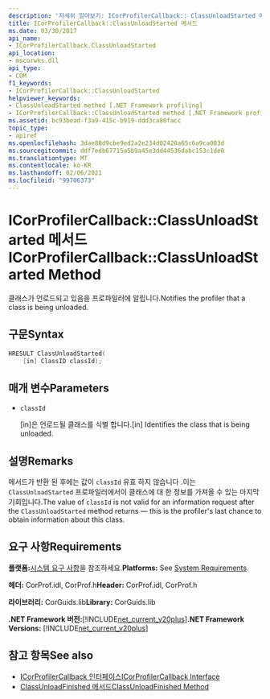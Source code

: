 ```yaml
---
description: '자세히 알아보기: ICorProfilerCallback:: ClassUnloadStarted 메서드'
title: ICorProfilerCallback::ClassUnloadStarted 메서드
ms.date: 03/30/2017
api_name:
- ICorProfilerCallback.ClassUnloadStarted
api_location:
- mscorwks.dll
api_type:
- COM
f1_keywords:
- ICorProfilerCallback::ClassUnloadStarted
helpviewer_keywords:
- ClassUnloadStarted method [.NET Framework profiling]
- ICorProfilerCallback::ClassUnloadStarted method [.NET Framework profiling]
ms.assetid: bc93bead-f3a9-415c-b919-ddd3ca80facc
topic_type:
- apiref
ms.openlocfilehash: 3dae88d9cbe9ed2a2e234d02420a65c6a9ca003d
ms.sourcegitcommit: ddf7edb67715a5b9a45e3dd44536dabc153c1de0
ms.translationtype: MT
ms.contentlocale: ko-KR
ms.lasthandoff: 02/06/2021
ms.locfileid: "99706373"
---
```

# <a name="icorprofilercallbackclassunloadstarted-method"></a><span data-ttu-id="901c9-103">ICorProfilerCallback::ClassUnloadStarted 메서드</span><span class="sxs-lookup"><span data-stu-id="901c9-103">ICorProfilerCallback::ClassUnloadStarted Method</span></span>

<span data-ttu-id="901c9-104">클래스가 언로드되고 있음을 프로파일러에 알립니다.</span><span class="sxs-lookup"><span data-stu-id="901c9-104">Notifies the profiler that a class is being unloaded.</span></span>  
  
## <a name="syntax"></a><span data-ttu-id="901c9-105">구문</span><span class="sxs-lookup"><span data-stu-id="901c9-105">Syntax</span></span>  
  
```cpp  
HRESULT ClassUnloadStarted(  
    [in] ClassID classId);  
```  
  
## <a name="parameters"></a><span data-ttu-id="901c9-106">매개 변수</span><span class="sxs-lookup"><span data-stu-id="901c9-106">Parameters</span></span>

- `classId`

  <span data-ttu-id="901c9-107">\[in]은 언로드될 클래스를 식별 합니다.</span><span class="sxs-lookup"><span data-stu-id="901c9-107">\[in] Identifies the class that is being unloaded.</span></span>

## <a name="remarks"></a><span data-ttu-id="901c9-108">설명</span><span class="sxs-lookup"><span data-stu-id="901c9-108">Remarks</span></span>  

 <span data-ttu-id="901c9-109">메서드가 반환 된 후에는 값이 `classId` 유효 하지 않습니다 .이는 `ClassUnloadStarted` 프로파일러에서이 클래스에 대 한 정보를 가져올 수 있는 마지막 기회입니다.</span><span class="sxs-lookup"><span data-stu-id="901c9-109">The value of `classId` is not valid for an information request after the `ClassUnloadStarted` method returns — this is the profiler's last chance to obtain information about this class.</span></span>  
  
## <a name="requirements"></a><span data-ttu-id="901c9-110">요구 사항</span><span class="sxs-lookup"><span data-stu-id="901c9-110">Requirements</span></span>  

 <span data-ttu-id="901c9-111">**플랫폼:**[시스템 요구 사항](../../get-started/system-requirements.md)을 참조하세요.</span><span class="sxs-lookup"><span data-stu-id="901c9-111">**Platforms:** See [System Requirements](../../get-started/system-requirements.md).</span></span>  
  
 <span data-ttu-id="901c9-112">**헤더:** CorProf.idl, CorProf.h</span><span class="sxs-lookup"><span data-stu-id="901c9-112">**Header:** CorProf.idl, CorProf.h</span></span>  
  
 <span data-ttu-id="901c9-113">**라이브러리:** CorGuids.lib</span><span class="sxs-lookup"><span data-stu-id="901c9-113">**Library:** CorGuids.lib</span></span>  
  
 <span data-ttu-id="901c9-114">**.NET Framework 버전:**[!INCLUDE[net_current_v20plus](../../../../includes/net-current-v20plus-md.md)]</span><span class="sxs-lookup"><span data-stu-id="901c9-114">**.NET Framework Versions:** [!INCLUDE[net_current_v20plus](../../../../includes/net-current-v20plus-md.md)]</span></span>  
  
## <a name="see-also"></a><span data-ttu-id="901c9-115">참고 항목</span><span class="sxs-lookup"><span data-stu-id="901c9-115">See also</span></span>

- [<span data-ttu-id="901c9-116">ICorProfilerCallback 인터페이스</span><span class="sxs-lookup"><span data-stu-id="901c9-116">ICorProfilerCallback Interface</span></span>](icorprofilercallback-interface.md)
- [<span data-ttu-id="901c9-117">ClassUnloadFinished 메서드</span><span class="sxs-lookup"><span data-stu-id="901c9-117">ClassUnloadFinished Method</span></span>](icorprofilercallback-classunloadfinished-method.md)
